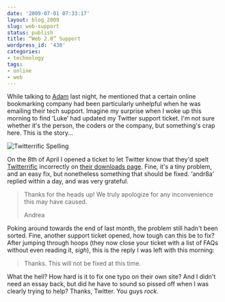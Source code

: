 ```yaml
---
date: '2009-07-01 07:33:17'
layout: blog_2009
slug: web-support
status: publish
title: “Web 2.0” Support
wordpress_id: '430'
categories:
- technology
tags:
- online
- web
---
```


While talking to [Adam](http://zethrae.us/) last night, he mentioned that a
certain online bookmarking company had been particularly unhelpful when he was
emailing their tech support. Imagine my surprise when I woke up this morning
to find ‘Luke’ had updated my Twitter support ticket. I'm not sure whether
it's the person, the coders or the company, but something's crap here. This is
the story…

![Twitterrific Spelling](http://alexmuller.s3.amazonaws.com/static/blog/2009-07-01-twitterrific-spelling.png)

On the 8th of April I opened a ticket to let Twitter know that they'd spelt
[Twitterrific](http://iconfactory.com/software/twitterrific/) incorrectly on
[their downloads page](http://twitter.com/downloads). Fine, it's a tiny
problem, and an easy fix, but nonetheless something that should be fixed.
‘andr8a’ replied within a day, and was very grateful.

> Thanks for the heads up! We truly apologize for any inconvenience this may
> have caused.
> 
> Andrea

Poking around towards the end of last month, the problem still hadn't been
sorted. Fine, another support ticket opened, how tough can this be to fix?
After jumping through hoops (they now close your ticket with a list of FAQs
without even reading it, _sigh_), this is the reply I was left with this
morning:

> Thanks. This will not be fixed at this time.

What the hell? How hard is it to fix one typo on their own site? And I didn't
need an essay back, but did he have to sound so pissed off when I was clearly
trying to help? Thanks, Twitter. You guys _rock_.
